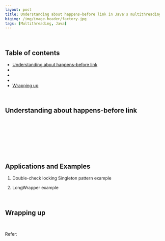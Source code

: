 ```yaml
---
layout: post
title: Understanding about happens-before link in Java's multithreading
bigimg: /img/image-header/factory.jpg
tags: [Multithreading, Java]
---
```




<br>

## Table of contents
- [Understanding about happens-before link]()
- []()
- []()
- []()
- [Wrapping up](#wrapping-up)

<br>

## Understanding about happens-before link






<br>

## 






<br>

## 



<br>

## Applications and Examples

1. Double-check locking Singleton pattern example



2. LongWrapper example




<br>

## Wrapping up




<br>

Refer: 

[]()